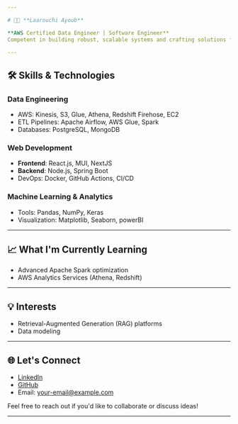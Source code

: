 ```yaml
---

# 👨‍💻 **Laarouchi Ayoub**  

**AWS Certified Data Engineer | Software Engineer**  
Competent in building robust, scalable systems and crafting solutions for data pipelines, cloud services, and full-stack web applications.

---
```


## 🛠 **Skills & Technologies**

### **Data Engineering**  
- AWS: Kinesis, S3, Glue, Athena, Redshift Firehose, EC2  
- ETL Pipelines: Apache Airflow, AWS Glue, Spark  
- Databases: PostgreSQL, MongoDB  

### **Web Development**  
- **Frontend**: React.js, MUI, NextJS
- **Backend**: Node.js, Spring Boot
- DevOps: Docker, GitHub Actions, CI/CD  

### **Machine Learning & Analytics**  
- Tools: Pandas, NumPy, Keras  
- Visualization: Matplotlib, Seaborn, powerBI
  
---

## 📈 **What I'm Currently Learning**
- Advanced Apache Spark optimization  
- AWS Analytics Services (Athena, Redshift)  

---

## 💡 **Interests**
- Retrieval-Augmented Generation (RAG) platforms  
- Data modeling

---

## 🌐 **Let's Connect**
- [LinkedIn](https://www.linkedin.com/in/your-profile)  
- [GitHub](https://github.com/your-github)  
- Email: [your-email@example.com](mailto:your-email@example.com)  

Feel free to reach out if you'd like to collaborate or discuss ideas!  

--- 
